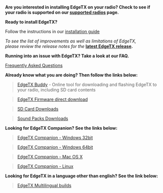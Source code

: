 
**Are you interested in installing EdgeTX on your radio? Check to see if your radio is supported on our [supported radios](supportedradios.md) page.**

**Ready to install EdgeTX?** 

Follow the instructions in our  [installation guide](https://edgetx.gitbook.io/edgetx-user-manual/edgetx-user-manual/installing-and-updating-edgetx)

*To see the list of improvements as well as limitations of EdgeTX,  
please review the release notes for the* **[latest EdgeTX release](https://github.com/EdgeTX/edgetx/releases/latest).**

**Running into an issue with EdgeTX? Take a look at our FAQ.** 

[Frequently Asked Questions](faq.md)

**Already know what you are doing? Then follow the links below:**

> [EdgeTX Buddy](https://buddy.edgetx.org/) - Online tool for downloading and flashing EdgeTX to your radio, including SD card contents

> [EdgeTX Firmware direct download](https://github.com/EdgeTX/edgetx/releases/download/v2.9.2/edgetx-firmware-v2.9.2.zip)

> [SD Card Downloads](https://github.com/EdgeTX/edgetx-sdcard/releases)

> [Sound Packs Downloads](https://github.com/EdgeTX/edgetx-sdcard-sounds/releases)

**Looking for EdgeTX Companion? See the links below:**

>[EdgeTX Companion - Windows 32bit](https://github.com/EdgeTX/edgetx/releases/download/v2.9.2/edgetx-cpn-win32-v2.9.2.zip)

>[EdgeTX Companion - Windows 64bit](https://github.com/EdgeTX/edgetx/releases/download/v2.9.2/edgetx-cpn-win64-v2.9.2.zip)

>[EdgeTX Companion - Mac OS X](https://github.com/EdgeTX/edgetx/releases/download/v2.9.2/edgetx-cpn-osx-v2.9.2.zip)

>[EdgeTX Companion - Linux](https://github.com/EdgeTX/edgetx/releases/download/v2.9.2/edgetx-cpn-linux-v2.9.2.zip)

**Looking for EdgeTX in a language other than english? See the link below:**

>[EdgeTX Multilingual builds](https://github.com/pfeerick/lang-firmwares/releases/tag/v2.9.2)
